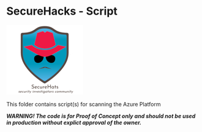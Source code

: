 # SecureHacks - Script

![logo](https://github.com/SecureHats/Sentinel-playground/blob/main/media/securehats-layers-200x.png)

This folder contains script(s) for scanning the Azure Platform

**_WARNING! The code is for Proof of Concept only and should not be used in production without explict approval of the owner._**
